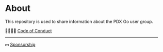 # About

This repository is used to share information about the PDX Go user group.

👨‍👩‍👧‍👦  [Code of Conduct](https://golang.org/conduct)

***
💵 [Sponsorship](sponsorship/)
